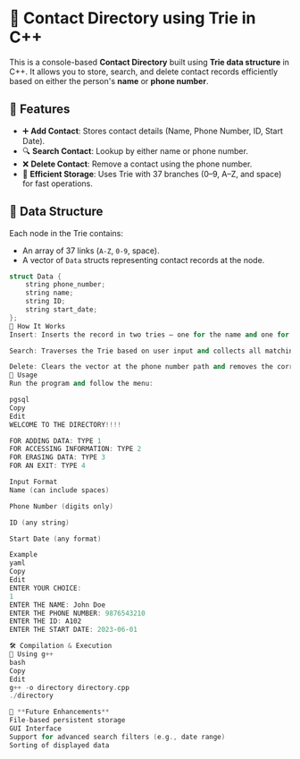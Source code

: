 # 📇 Contact Directory using Trie in C++

This is a console-based **Contact Directory** built using **Trie data structure** in C++. It allows you to store, search, and delete contact records efficiently based on either the person's **name** or **phone number**.

## 🔧 Features

- ➕ **Add Contact**: Stores contact details (Name, Phone Number, ID, Start Date).
- 🔍 **Search Contact**: Lookup by either name or phone number.
- ❌ **Delete Contact**: Remove a contact using the phone number.
- 📂 **Efficient Storage**: Uses Trie with 37 branches (0–9, A–Z, and space) for fast operations.

## 🧩 Data Structure

Each node in the Trie contains:
- An array of 37 links (`A-Z`, `0-9`, space).
- A vector of `Data` structs representing contact records at the node.

```cpp
struct Data {
    string phone_number;
    string name;
    string ID;
    string start_date;
};
📌 How It Works
Insert: Inserts the record in two tries — one for the name and one for the phone number.

Search: Traverses the Trie based on user input and collects all matching records.

Delete: Clears the vector at the phone number path and removes the corresponding entry in the name Trie.
🧪 Usage
Run the program and follow the menu:

pgsql
Copy
Edit
WELCOME TO THE DIRECTORY!!!!

FOR ADDING DATA: TYPE 1
FOR ACCESSING INFORMATION: TYPE 2
FOR ERASING DATA: TYPE 3
FOR AN EXIT: TYPE 4

Input Format
Name (can include spaces)

Phone Number (digits only)

ID (any string)

Start Date (any format)

Example
yaml
Copy
Edit
ENTER YOUR CHOICE:
1
ENTER THE NAME: John Doe
ENTER THE PHONE NUMBER: 9876543210
ENTER THE ID: A102
ENTER THE START DATE: 2023-06-01

🛠 Compilation & Execution
📌 Using g++
bash
Copy
Edit
g++ -o directory directory.cpp
./directory

🚀 **Future Enhancements**
File-based persistent storage
GUI Interface
Support for advanced search filters (e.g., date range)
Sorting of displayed data

